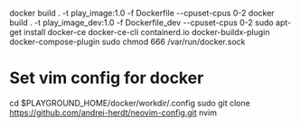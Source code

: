 docker build . -t play_image:1.0 -f Dockerfile --cpuset-cpus 0-2
docker build . -t play_image_dev:1.0 -f Dockerfile_dev --cpuset-cpus 0-2
sudo apt-get install docker-ce docker-ce-cli containerd.io docker-buildx-plugin docker-compose-plugin
sudo chmod 666 /var/run/docker.sock

# Set vim config for docker
cd $PLAYGROUND_HOME/docker/workdir/.config
sudo git clone https://github.com/andrei-herdt/neovim-config.git nvim
